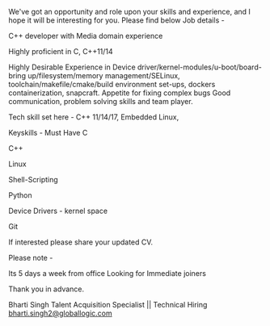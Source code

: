 We've got an opportunity and role upon your skills and experience, and I hope it will be interesting for you.
Please find below Job details - 

C++ developer with Media domain experience 

Highly proficient in C, C++11/14

Highly Desirable
Experience in Device driver/kernel-modules/u-boot/board-bring up/filesystem/memory management/SELinux, toolchain/makefile/cmake/build environment set-ups, dockers containerization, snapcraft.
Appetite for fixing complex bugs
Good communication, problem solving skills and team player.

Tech skill set here - C++ 11/14/17, Embedded Linux, 

Keyskills - Must Have
C 
 
C++ 
 
Linux 
 
Shell-Scripting 
 
Python 
 
Device Drivers - kernel space 
 
Git 


If interested please share your updated CV.

Please note -

Its 5 days a week from office
Looking for Immediate joiners


Thank you in advance.

Bharti Singh
Talent Acquisition Specialist || Technical Hiring
bharti.singh2@globallogic.com